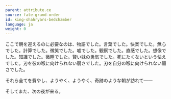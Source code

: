 ```yaml
---
parent: attribute.ce
source: fate-grand-order
id: king-shahryars-bedchamber
language: ja
weight: 0
---
```


ここで朝を迎えるのに必要なのは、物語でした。言葉でした。快楽でした。無心でした。計算でした。微笑でした。嘘でした。観察でした。直感でした。想像でした。知識でした。微睡でした。賢い妹の勇気でした。死にたくないという怯えでした。刃を彼の喉に向けられない弱さでした。刃を自分の喉に向けられない弱さでした。

それら全てを費やし、ようやく、ようやく、奇跡のような朝が訪れて――

そしてまた、次の夜が来る。
